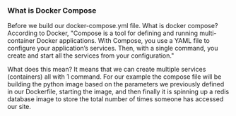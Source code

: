 ### What is Docker Compose

Before we build our docker-compose.yml file. What is docker compose? According to Docker, "Compose is a tool for defining and running multi-container Docker applications. With Compose, you use a YAML file to configure your application’s services. Then, with a single command, you create and start all the services from your configuration."

What does this mean? It means that we can create multiple services (containers) all with 1 command. For our example the compose file will be building the python image based on the parameters we previously defined in our Dockerfile, starting the image, and then finally it is spinning up a redis database image to store the total number of times someone has accessed our site.


